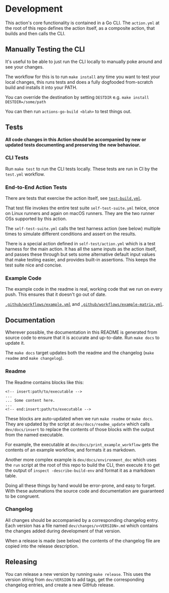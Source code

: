# Development

This action's core functionality is contained in a Go CLI. The `action.yml` at the root of
this repo defines the action itself, as a composite action, that builds and then calls the CLI.

## Manually Testing the CLI

It's useful to be able to just run the CLI locally to manually poke around and see your changes.

The workflow for this is to run `make install` any time you want to test your local changes,
this runs tests and does a fully dogfooded from-scratch build and installs it into your PATH.

You can override the destination by setting `DESTDIR` e.g. `make install DESTDIR=/some/path`

You can then run `actions-go-build <blah>` to test things out.

## Tests

**All code changes in this Action should be accompanied by new or updated tests documenting and
preserving the new behaviour.**

### CLI Tests

Run `make test` to run the CLI tests locally. These tests are run in CI by the
`test.yml` workflow.

### End-to-End Action Tests

There are tests that exercise the action itself, see
[`test-build.yml`](.github/workflows/test-build.yml).

That test file invokes the entire test suite `self-test-suite.yml` twice, once on Linux
runners and again on macOS runners. They are the two runner OSs supported by this action.

The `self-test-suite.yml` calls the test harness action (see below) multiple times to
simulate different conditions and assert on the results.

There is a special action defined in `self-test/action.yml` which is a test harness for
the main action. It has all the same inputs as the action itself, and passes these through
but sets some alternative default input values that make testing easier, and provides built-in
assertions. This keeps the test suite nice and concise.

### Example Code

The example code in the readme is real, working code that we run on every push.
This ensures that it doesn't go out of date.

[`.github/workflows/example.yml`](.github/workflows/example.yml)
and
[`.github/workflows/example-matrix.yml`](.github/workflows/example-matrix.yml).

## Documentation

Wherever possible, the documentation in this README is generated from source code to ensure
that it is accurate and up-to-date. Run `make docs` to update it.

The `make docs` target updates both the readme and the changelog
(`make readme` and `make changelog`).

### Readme

The Readme contains blocks like this:

```
<!-- insert:path/to/executable -->
...
... Some content here.
...
<!-- end:insert:path/to/executable -->
```

These blocks are auto-updated when we run `make readme` or `make docs`.
They are updated by the script at `dev/docs/readme_update` which calls
`dev/docs/insert` to replace the contents of those blocks with the output
from the named executable.

For example, the executable at `dev/docs/print_example_workflow` gets the contents
of an example workflow, and formats it as markdown.

Another more complex example is `dev/docs/environment_doc` which uses the `run`
script at the root of this repo to build the CLI, then execute it to get the
output of `inspect -describe-build-env` and format it as a markdown table.

Doing all these things by hand would be error-prone, and easy to forget.
With these automations the source code and documentation are guaranteed to
be congruent.

### Changelog

All changes should be accompanied by a corresponding changelog entry.
Each version has a file named `dev/changes/v<VERSION>.md` which contains
the changes added during development of that version.

When a release is made (see below) the contents of the changelog file are
copied into the release description.

## Releasing

You can release a new version by running `make release`.
This uses the version string from `dev/VERSION` to add tags,
get the corresponding changelog entries, and create a new GitHub
release.
